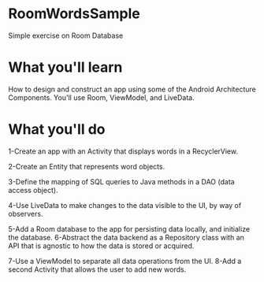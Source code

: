 # RoomWordsSample
Simple exercise on Room Database

# What you'll learn

How to design and construct an app using some of the Android Architecture Components. You'll use Room, ViewModel, and LiveData.

# What you'll do

1-Create an app with an Activity that displays words in a RecyclerView.

2-Create an Entity that represents word objects.

3-Define the mapping of SQL queries to Java methods in a DAO (data access object).

4-Use LiveData to make changes to the data visible to the UI, by way of observers.

5-Add a Room database to the app for persisting data locally, and initialize the database.
6-Abstract the data backend as a Repository class with an API that is agnostic to how the data is stored or acquired.

7-Use a ViewModel to separate all data operations from the UI.
8-Add a second Activity that allows the user to add new words.
